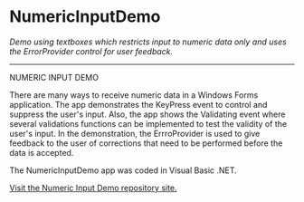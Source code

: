 # NumericInputDemo
<em>Demo using textboxes which restricts input to  numeric data only  and uses the ErrorProvider control for user feedback.</em>
<hr>

NUMERIC INPUT DEMO

<p>There are many ways to receive numeric data in a Windows Forms application. The app demonstrates the KeyPress event to control and suppress the user's input.  Also, the app shows the Validating event where several validations functions can be implemented to test the validity of the user's input. In the demonstration, the ErrroProvider is used to give feedback to the user of corrections that need to be performed before the data is accepted.</p>

<p>The NumericInputDemo app was coded in Visual Basic .NET.</p>

<p><a href="https://github.com/JayBeeOH/NumericInputDemo/">Visit the Numeric Input Demo repository site.</a></p>
